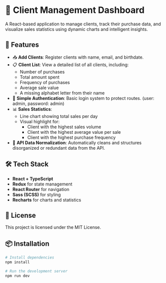 # 🧾 Client Management Dashboard

A React-based application to manage clients, track their purchase data, and visualize sales statistics using dynamic charts and intelligent insights.

## 🚀 Features

- 📥 **Add Clients**: Register clients with name, email, and birthdate.
- 📋 **Client List**: View a detailed list of all clients, including:
  - Number of purchases
  - Total amount spent
  - Frequency of purchases
  - Average sale value
  - A missing alphabet letter from their name
- 🔐 **Simple Authentication**: Basic login system to protect routes. (user: admin, password: admin)
- 📊 **Sales Statistics**:
  - Line chart showing total sales per day
  - Visual highlight for:
    - Client with the highest sales volume
    - Client with the highest average value per sale
    - Client with the highest purchase frequency
- 🧼 **API Data Normalization**: Automatically cleans and structures disorganized or redundant data from the API.

## 🛠️ Tech Stack

- **React + TypeScript**
- **Redux** for state management
- **React Router** for navigation
- **Sass (SCSS)** for styling
- **Recharts** for charts and statistics

## 📄 License

This project is licensed under the MIT License.

## 📦 Installation

```bash
# Install dependencies
npm install

# Run the development server
npm run dev

